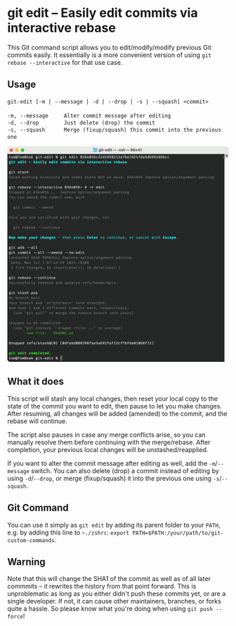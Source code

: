 # git edit – Easily edit commits via interactive rebase

This Git command script allows you to edit/modify/modify previous Git commits easily. It essentially is a more convenient version of using `git rebase --interactive` for that use case.

## Usage

```
git-edit [-m | --message | -d | --drop | -s | --squash] <commit>

-m, --message     Alter commit message after editing
-d, --drop        Just delete (drop) the commit
-s, --squash      Merge (fixup/squash) this commit into the previous one
```

![Screenshot](/screenshot.png?raw=true)

## What it does

This script will stash any local changes, then reset your local copy to the state of the commit you want to edit, then pause to let you make changes. After resuming, all changes will be added (amended) to the commit, and the rebase will continue.

The script also pauses in case any merge conflicts arise, so you can manually resolve them before continuing with the merge/rebase. After completion, your previous local changes will be unstashed/reapplied.

If you want to alter the commit message after editing as well, add the `-m`/`--message` switch. You can also delete (drop) a commit instead of editing by using `-d`/`--drop`, or merge (fixup/squash) it into the previous one using `-s`/`--squash`.

## Git Command

You can use it simply as `git edit` by adding its parent folder to your `PATH`, e.g. by adding this line to `~./zshrc`: `export PATH=$PATH:/your/path/to/git-custom-commands`.

## Warning

Note that this will change the SHA1 of the commit as well as of all later commmits – it rewrites the history from that point forward. This is unproblematic as long as you either didn't push these commits yet, or are a single developer. If not, it can cause other maintainers, branches, or forks quite a hassle. So please know what you're doing when using `git push --force`!
